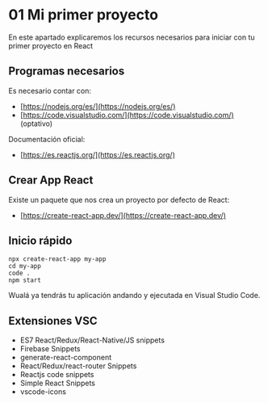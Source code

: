 # 01 Mi primer proyecto
En este apartado explicaremos los recursos necesarios para iniciar con tu primer proyecto en React

## Programas necesarios
Es necesario contar con:
* [https://nodejs.org/es/](https://nodejs.org/es/)
* [https://code.visualstudio.com/](https://code.visualstudio.com/) (optativo)

Documentación oficial:
* [https://es.reactjs.org/](https://es.reactjs.org/)

## Crear App React
Existe un paquete que nos crea un proyecto por defecto de React:
* [https://create-react-app.dev/](https://create-react-app.dev/)

## Inicio rápido
```
npx create-react-app my-app
cd my-app
code .
npm start
```

Wualá ya tendrás tu aplicación andando y ejecutada en Visual Studio Code.

## Extensiones VSC
* ES7 React/Redux/React-Native/JS snippets
* Firebase Snippets
* generate-react-component
* React/Redux/react-router Snippets
* Reactjs code snippets
* Simple React Snippets
* vscode-icons




